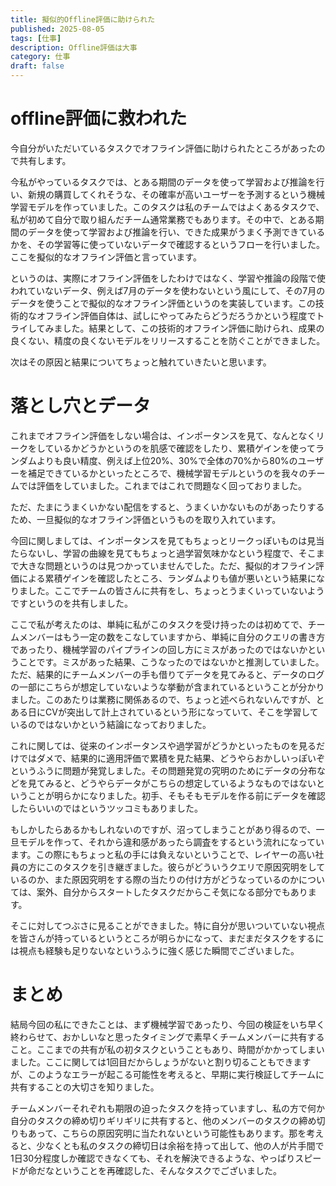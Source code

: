 ```yaml
---
title: 擬似的Offline評価に助けられた
published: 2025-08-05
tags: [仕事]
description: Offline評価は大事
category: 仕事
draft: false
---
```


# offline評価に救われた

今自分がいただいているタスクでオフライン評価に助けられたところがあったので共有します。

今私がやっているタスクでは、とある期間のデータを使って学習および推論を行い、新規の購買してくれそうな、その確率が高いユーザーを予測するという機械学習モデルを作っていました。このタスクは私のチームではよくあるタスクで、私が初めて自分で取り組んだチーム通常業務でもあります。その中で、とある期間のデータを使って学習および推論を行い、できた成果がうまく予測できているかを、その学習等に使っていないデータで確認するというフローを行いました。ここを擬似的なオフライン評価と言っています。

というのは、実際にオフライン評価をしたわけではなく、学習や推論の段階で使われていないデータ、例えば7月のデータを使わないという風にして、その7月のデータを使うことで擬似的なオフライン評価というのを実装しています。この技術的なオフライン評価自体は、試しにやってみたらどうだろうかという程度でトライしてみました。結果として、この技術的オフライン評価に助けられ、成果の良くない、精度の良くないモデルをリリースすることを防ぐことができました。

次はその原因と結果についてちょっと触れていきたいと思います。

# 落とし穴とデータ

これまでオフライン評価をしない場合は、インポータンスを見て、なんとなくリークをしているかどうかというのを肌感で確認をしたり、累積ゲインを使ってランダムよりも良い精度、例えば上位20%、30%で全体の70%から80%のユーザーを補足できているかといったところで、機械学習モデルというのを我々のチームでは評価をしていました。これまではこれで問題なく回っておりました。

ただ、たまにうまくいかない配信をすると、うまくいかないものがあったりするため、一旦擬似的なオフライン評価というものを取り入れています。

今回に関しましては、インポータンスを見てもちょっとリークっぽいものは見当たらないし、学習の曲線を見てもちょっと過学習気味かなという程度で、そこまで大きな問題というのは見つかっていませんでした。ただ、擬似的オフライン評価による累積ゲインを確認したところ、ランダムよりも値が悪いという結果になりました。ここでチームの皆さんに共有をし、ちょっとうまくいっていないようですというのを共有しました。

ここで私が考えたのは、単純に私がこのタスクを受け持ったのは初めてで、チームメンバーはもう一定の数をこなしていますから、単純に自分のクエリの書き方であったり、機械学習のパイプラインの回し方にミスがあったのではないかということです。ミスがあった結果、こうなったのではないかと推測していました。ただ、結果的にチームメンバーの手も借りてデータを見てみると、データのログの一部にこちらが想定していないような挙動が含まれているということが分かりました。このあたりは業務に関係あるので、ちょっと述べられないんですが、とある日にCVが突出して計上されているという形になっていて、そこを学習しているのではないかという結論になっておりました。

これに関しては、従来のインポータンスや過学習がどうかといったものを見るだけではダメで、結果的に適用評価で累積を見た結果、どうやらおかしいっぽいぞというふうに問題が発覚しました。その問題発覚の究明のためにデータの分布などを見てみると、どうやらデータがこちらの想定しているようなものではないということが明らかになりました。初手、そもそもモデルを作る前にデータを確認したらいいのではというツッコミもありました。

もしかしたらあるかもしれないのですが、沼ってしまうことがあり得るので、一旦モデルを作って、それから違和感があったら調査をするという流れになっています。この際にもちょっと私の手には負えないということで、レイヤーの高い社員の方にこのタスクを引き継ぎました。彼らがどういうクエリで原因究明をしているのか、また原因究明をする際の当たりの付け方がどうなっているのかについては、案外、自分からスタートしたタスクだからこそ気になる部分でもあります。

そこに対してつぶさに見ることができました。特に自分が思いついていない視点を皆さんが持っているというところが明らかになって、まだまだタスクをするには視点も経験も足りないなというふうに強く感じた瞬間でございました。


# まとめ

結局今回の私にできたことは、まず機械学習であったり、今回の検証をいち早く終わらせて、おかしいなと思ったタイミングで素早くチームメンバーに共有すること。ここまでの共有が私の初タスクということもあり、時間がかかってしまいました。ここに関しては1回目だからしょうがないと割り切ることもできますが、このようなエラーが起こる可能性を考えると、早期に実行検証してチームに共有することの大切さを知りました。

チームメンバーそれぞれも期限の迫ったタスクを持っていますし、私の方で何か自分のタスクの締め切りギリギリに共有すると、他のメンバーのタスクの締め切りもあって、こちらの原因究明に当たれないという可能性もあります。那を考えると、少なくとも私のタスクの締切日は余裕を持って出して、他の人が片手間で1日30分程度しか確認できなくても、それを解決できるような、やっぱりスピードが命だなということを再確認した、そんなタスクでございました。
